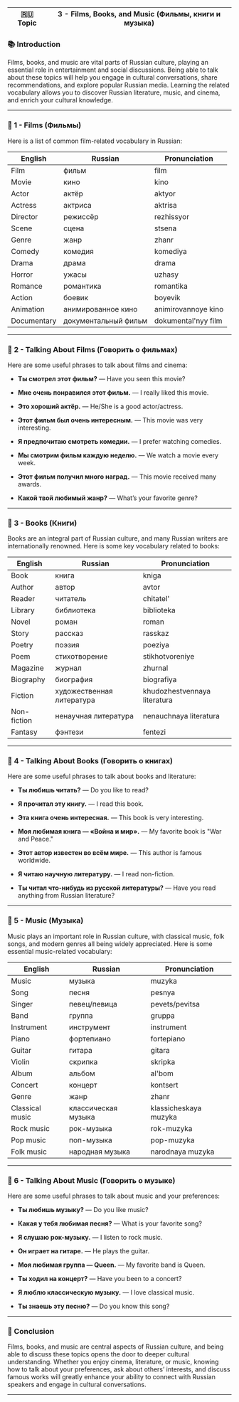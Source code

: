 
|🇷🇺 Topic|3 - Films, Books, and Music (Фильмы, книги и музыка)|
|---|---|

### 📚 Introduction

Films, books, and music are vital parts of Russian culture, playing an essential role in entertainment and social discussions. Being able to talk about these topics will help you engage in cultural conversations, share recommendations, and explore popular Russian media. Learning the related vocabulary allows you to discover Russian literature, music, and cinema, and enrich your cultural knowledge.

---

### 🔑 1 - Films (Фильмы)

Here is a list of common film-related vocabulary in Russian:

|English|Russian|Pronunciation|
|---|---|---|
|Film|фильм|film|
|Movie|кино|kino|
|Actor|актёр|aktyor|
|Actress|актриса|aktrisa|
|Director|режиссёр|rezhissyor|
|Scene|сцена|stsena|
|Genre|жанр|zhanr|
|Comedy|комедия|komediya|
|Drama|драма|drama|
|Horror|ужасы|uzhasy|
|Romance|романтика|romantika|
|Action|боевик|boyevik|
|Animation|анимированное кино|animirovannoye kino|
|Documentary|документальный фильм|dokumental'nyy film|

---

### 🧪 2 - Talking About Films (Говорить о фильмах)

Here are some useful phrases to talk about films and cinema:

- **Ты смотрел этот фильм?** — Have you seen this movie?
    
- **Мне очень понравился этот фильм.** — I really liked this movie.
    
- **Это хороший актёр.** — He/She is a good actor/actress.
    
- **Этот фильм был очень интересным.** — This movie was very interesting.
    
- **Я предпочитаю смотреть комедии.** — I prefer watching comedies.
    
- **Мы смотрим фильм каждую неделю.** — We watch a movie every week.
    
- **Этот фильм получил много наград.** — This movie received many awards.
    
- **Какой твой любимый жанр?** — What’s your favorite genre?
    

---

### 🧠 3 - Books (Книги)

Books are an integral part of Russian culture, and many Russian writers are internationally renowned. Here is some key vocabulary related to books:

|English|Russian|Pronunciation|
|---|---|---|
|Book|книга|kniga|
|Author|автор|avtor|
|Reader|читатель|chitatel'|
|Library|библиотека|biblioteka|
|Novel|роман|roman|
|Story|рассказ|rasskaz|
|Poetry|поэзия|poeziya|
|Poem|стихотворение|stikhotvoreniye|
|Magazine|журнал|zhurnal|
|Biography|биография|biografiya|
|Fiction|художественная литература|khudozhestvennaya literatura|
|Non-fiction|ненаучная литература|nenauchnaya literatura|
|Fantasy|фэнтези|fentezi|

---

### 🧪 4 - Talking About Books (Говорить о книгах)

Here are some useful phrases to talk about books and literature:

- **Ты любишь читать?** — Do you like to read?
    
- **Я прочитал эту книгу.** — I read this book.
    
- **Эта книга очень интересная.** — This book is very interesting.
    
- **Моя любимая книга — «Война и мир».** — My favorite book is "War and Peace."
    
- **Этот автор известен во всём мире.** — This author is famous worldwide.
    
- **Я читаю научную литературу.** — I read non-fiction.
    
- **Ты читал что-нибудь из русской литературы?** — Have you read anything from Russian literature?
    

---

### 🧠 5 - Music (Музыка)

Music plays an important role in Russian culture, with classical music, folk songs, and modern genres all being widely appreciated. Here is some essential music-related vocabulary:

|English|Russian|Pronunciation|
|---|---|---|
|Music|музыка|muzyka|
|Song|песня|pesnya|
|Singer|певец/певица|pevets/pevitsa|
|Band|группа|gruppa|
|Instrument|инструмент|instrument|
|Piano|фортепиано|fortepiano|
|Guitar|гитара|gitara|
|Violin|скрипка|skripka|
|Album|альбом|al'bom|
|Concert|концерт|kontsert|
|Genre|жанр|zhanr|
|Classical music|классическая музыка|klassicheskaya muzyka|
|Rock music|рок-музыка|rok-muzyka|
|Pop music|поп-музыка|pop-muzyka|
|Folk music|народная музыка|narodnaya muzyka|

---

### 🧪 6 - Talking About Music (Говорить о музыке)

Here are some useful phrases to talk about music and your preferences:

- **Ты любишь музыку?** — Do you like music?
    
- **Какая у тебя любимая песня?** — What is your favorite song?
    
- **Я слушаю рок-музыку.** — I listen to rock music.
    
- **Он играет на гитаре.** — He plays the guitar.
    
- **Моя любимая группа — Queen.** — My favorite band is Queen.
    
- **Ты ходил на концерт?** — Have you been to a concert?
    
- **Я люблю классическую музыку.** — I love classical music.
    
- **Ты знаешь эту песню?** — Do you know this song?
    

---

### 🎯 Conclusion

Films, books, and music are central aspects of Russian culture, and being able to discuss these topics opens the door to deeper cultural understanding. Whether you enjoy cinema, literature, or music, knowing how to talk about your preferences, ask about others’ interests, and discuss famous works will greatly enhance your ability to connect with Russian speakers and engage in cultural conversations.

---
